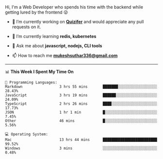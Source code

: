Hi, I'm a Web Developer who spends his time with the backend while getting lured by the frontend 😜

- 🔭 I’m currently working on **[Quizifer](https://github.com/SutharMukesh/Quizifer/)** and would appreciate any pull requests on it.

- 🌱 I’m currently learning **redis, kubernetes**

- 💬 Ask me about **javascript, nodejs, CLI tools**

- 📫 How to reach me **mukeshsuthar336@gmail.com**

---
<!--START_SECTION:waka-->
📊 **This Week I Spent My Time On** 

```text
💬 Programming Languages: 
Markdown                 3 hrs 55 mins       ███████░░░░░░░░░░░░░░░░░░   28.43% 
JavaScript               3 hrs 19 mins       ██████░░░░░░░░░░░░░░░░░░░   24.09% 
TypeScript               2 hrs 26 mins       ████░░░░░░░░░░░░░░░░░░░░░   17.73% 
JSON                     1 hr 1 min          █░░░░░░░░░░░░░░░░░░░░░░░░   7.45% 
Other                    46 mins             █░░░░░░░░░░░░░░░░░░░░░░░░   5.56%

💻 Operating System: 
Mac                      13 hrs 44 mins      █████████████████████████   99.52% 
Windows                  3 mins              ░░░░░░░░░░░░░░░░░░░░░░░░░   0.48%

```


<!--END_SECTION:waka-->
